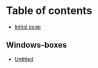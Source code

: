 # Table of contents

* [Initial page](README.md)

## Windows-boxes

* [Untitled](windows-boxes/untitled.md)

